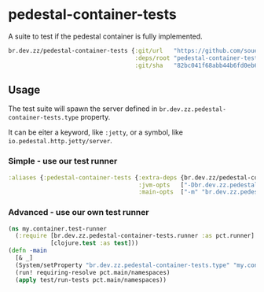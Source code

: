 # pedestal-container-tests

A suite to test if the pedestal container is fully implemented.

```clojure
br.dev.zz/pedestal-container-tests {:git/url   "https://github.com/souenzzo/pedestal.jdk-httpserver"
                                    :deps/root "pedestal-container-tests"
                                    :git/sha   "82bc041f68abb44b6fd0eb6ac319cd146c4924c5"}}
```

## Usage

The test suite will spawn the server defined in `br.dev.zz.pedestal-container-tests.type` property.

It can be eiter a keyword, like `:jetty`, or a symbol, like `io.pedestal.http.jetty/server`.


### Simple - use our test runner

```clojure
:aliases {:pedestal-container-tests {:extra-deps {br.dev.zz/pedestal-container-tests {...}}
                                     :jvm-opts   ["-Dbr.dev.zz.pedestal-container-tests.type=my.container/server"]
                                     :main-opts  ["-m" "br.dev.zz.pedestal-container-tests.runner"]}}
```

### Advanced - use our own test runner

```clojure
(ns my.container.test-runner
  (:require [br.dev.zz.pedestal-container-tests.runner :as pct.runner]
            [clojure.test :as test]))
(defn -main
  [& _]
  (System/setProperty "br.dev.zz.pedestal-container-tests.type" "my.container/server")
  (run! requiring-resolve pct.main/namespaces)
  (apply test/run-tests pct.main/namespaces))
```

